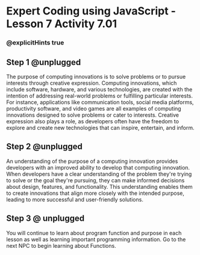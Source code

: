# Expert Coding using JavaScript - Lesson 7 Activity 7.01
### @explicitHints true

## Step 1 @unplugged

The purpose of computing innovations is to solve problems or to pursue interests through creative expression.
Computing innovations, which include software, hardware, and various technologies, are created with the intention of addressing real-world problems or fulfilling particular interests. For instance, applications like communication tools, social media platforms, productivity software, and video games are all examples of computing innovations designed to solve problems or cater to interests. Creative expression also plays a role, as developers often have the freedom to explore and create new technologies that can inspire, entertain, and inform.

## Step 2 @unplugged
An understanding of the purpose of a computing innovation provides developers with an improved ability to develop that computing innovation.
When developers have a clear understanding of the problem they're trying to solve or the goal they're pursuing, they can make informed decisions about design, features, and functionality. This understanding enables them to create innovations that align more closely with the intended purpose, leading to more successful and user-friendly solutions.

## Step 3 @ unplugged

You will continue to learn about program function and purpose in each lesson as well as learning important programming information. 
Go to the next NPC to begin learning about Functions. 